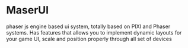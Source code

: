 # MaserUI
phaser js engine based ui system, totally based on PIXI and Phaser systems. Has features that allows you to implement dynamic layouts for your game UI, scale and position properly through all set of devices
